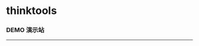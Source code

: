 # thinktools
### DEMO 演示站
[http://thinktools.chenjj.cn/]: http://thinktools.chenjj.cn/ "demo"

-------------------------------------------------------------------
